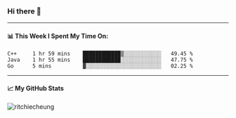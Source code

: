 ### Hi there 👋
---
#### 📊 This Week I Spent My Time On:
<!--START_SECTION:waka-->
```text
C++     1 hr 59 mins    ████████████▒░░░░░░░░░░░░   49.45 % 
Java    1 hr 55 mins    ████████████░░░░░░░░░░░░░   47.75 % 
Go      5 mins          ▓░░░░░░░░░░░░░░░░░░░░░░░░   02.25 % 
```
<!--END_SECTION:waka-->
---
#### 📈 My GitHub Stats
<p align="left"> <img src="https://github-readme-stats.vercel.app/api?username=ritchiecheung&show_icons=true&theme=gotham" alt="ritchiecheung" />

